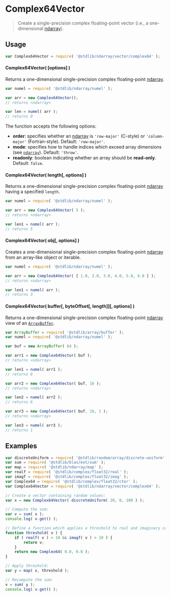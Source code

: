 <!--

@license Apache-2.0

Copyright (c) 2025 The Stdlib Authors.

Licensed under the Apache License, Version 2.0 (the "License");
you may not use this file except in compliance with the License.
You may obtain a copy of the License at

   http://www.apache.org/licenses/LICENSE-2.0

Unless required by applicable law or agreed to in writing, software
distributed under the License is distributed on an "AS IS" BASIS,
WITHOUT WARRANTIES OR CONDITIONS OF ANY KIND, either express or implied.
See the License for the specific language governing permissions and
limitations under the License.

-->

# Complex64Vector

> Create a single-precision complex floating-point vector (i.e., a one-dimensional [ndarray][@stdlib/ndarray/ctor]).

<!-- Section to include introductory text. Make sure to keep an empty line after the intro `section` element and another before the `/section` close. -->

<section class="intro">

</section>

<!-- /.intro -->

<!-- Package usage documentation. -->

<section class="usage">

## Usage

```javascript
var Complex64Vector = require( '@stdlib/ndarray/vector/complex64' );
```

#### Complex64Vector( \[options] )

Returns a one-dimensional single-precision complex floating-point [ndarray][@stdlib/ndarray/ctor].

```javascript
var numel = require( '@stdlib/ndarray/numel' );

var arr = new Complex64Vector();
// returns <ndarray>

var len = numel( arr );
// returns 0
```

The function accepts the following options:

-   **order**: specifies whether an [ndarray][@stdlib/ndarray/ctor] is `'row-major'` (C-style) or `'column-major'` (Fortran-style). Default: `'row-major'`.
-   **mode**: specifies how to handle indices which exceed array dimensions (see [`ndarray`][@stdlib/ndarray/ctor]). Default: `'throw'`.
-   **readonly**: boolean indicating whether an array should be **read-only**. Default: `false`.

#### Complex64Vector( length\[, options] )

Returns a one-dimensional single-precision complex floating-point [ndarray][@stdlib/ndarray/ctor] having a specified `length`.

```javascript
var numel = require( '@stdlib/ndarray/numel' );

var arr = new Complex64Vector( 5 );
// returns <ndarray>

var len1 = numel( arr );
// returns 5
```

#### Complex64Vector( obj\[, options] )

Creates a one-dimensional single-precision complex floating-point [ndarray][@stdlib/ndarray/ctor] from an array-like object or iterable.

```javascript
var numel = require( '@stdlib/ndarray/numel' );

var arr = new Complex64Vector( [ 1.0, 2.0, 3.0, 4.0, 5.0, 6.0 ] );
// returns <ndarray>

var len1 = numel( arr );
// returns 3
```

#### Complex64Vector( buffer\[, byteOffset\[, length]]\[, options] )

Returns a one-dimensional single-precision complex floating-point [ndarray][@stdlib/ndarray/ctor] view of an [`ArrayBuffer`][@stdlib/array/buffer].

```javascript
var ArrayBuffer = require( '@stdlib/array/buffer' );
var numel = require( '@stdlib/ndarray/numel' );

var buf = new ArrayBuffer( 64 );

var arr1 = new Complex64Vector( buf );
// returns <ndarray>

var len1 = numel( arr1 );
// returns 8

var arr2 = new Complex64Vector( buf, 16 );
// returns <ndarray>

var len2 = numel( arr2 );
// returns 6

var arr3 = new Complex64Vector( buf, 16, 1 );
// returns <ndarray>

var len3 = numel( arr3 );
// returns 1
```

</section>

<!-- /.usage -->

<!-- Package usage notes. Make sure to keep an empty line after the `section` element and another before the `/section` close. -->

<section class="notes">

</section>

<!-- /.notes -->

<!-- Package usage examples. -->

<section class="examples">

## Examples

<!-- eslint no-undef: "error" -->

```javascript
var discreteUniform = require( '@stdlib/random/array/discrete-uniform' );
var sum = require( '@stdlib/blas/ext/sum' );
var map = require( '@stdlib/ndarray/map' );
var realf = require( '@stdlib/complex/float32/real' );
var imagf = require( '@stdlib/complex/float32/imag' );
var Complex64 = require( '@stdlib/complex/float32/ctor' );
var Complex64Vector = require( '@stdlib/ndarray/vector/complex64' );

// Create a vector containing random values:
var x = new Complex64Vector( discreteUniform( 20, 0, 100 ) );

// Compute the sum:
var v = sum( x );
console.log( v.get() );

// Define a function which applies a threshold to real and imaginary components:
function threshold( v ) {
    if ( realf( v ) > 10 && imagf( v ) > 10 ) {
        return v;
    }
    return new Complex64( 0.0, 0.0 );
}

// Apply threshold:
var y = map( x, threshold );

// Recompute the sum:
v = sum( y );
console.log( v.get() );
```

</section>

<!-- /.examples -->

<!-- Section to include cited references. If references are included, add a horizontal rule *before* the section. Make sure to keep an empty line after the `section` element and another before the `/section` close. -->

<section class="references">

</section>

<!-- /.references -->

<!-- Section for related `stdlib` packages. Do not manually edit this section, as it is automatically populated. -->

<section class="related">

</section>

<!-- /.related -->

<!-- Section for all links. Make sure to keep an empty line after the `section` element and another before the `/section` close. -->

<section class="links">

[@stdlib/array/buffer]: https://github.com/stdlib-js/array-buffer

[@stdlib/ndarray/ctor]: https://github.com/stdlib-js/ndarray/tree/main/ctor

</section>

<!-- /.links -->
